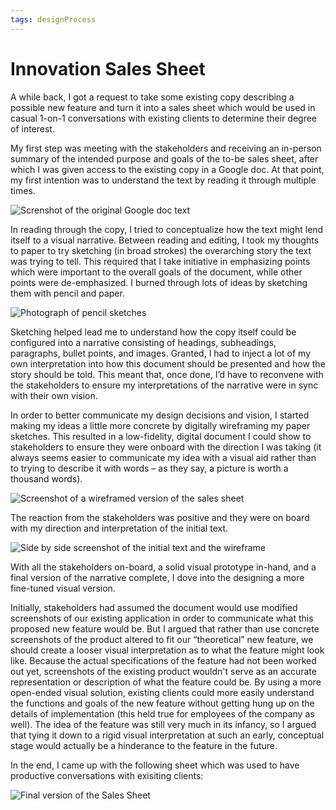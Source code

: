 ```yaml
---
tags: designProcess
---
```


# Innovation Sales Sheet

A while back, I got a request to take some existing copy describing a possible new feature and turn it into a sales sheet which would be used in casual 1-on-1 conversations with existing clients to determine their degree of interest.

My first step was meeting with the stakeholders and receiving an in-person summary of the intended purpose and goals of the to-be sales sheet, after which I was given access to the existing copy in a Google doc. At that point, my first intention was to understand the text by reading it through multiple times.

![Screnshot of the original Google doc text](https://cdn.jim-nielsen.com/blog/2015/sales-sheet-google-doc.png "How it all started")

In reading through the copy, I tried to conceptualize how the text might lend itself to a visual narrative. Between reading and editing, I took my thoughts to paper to try sketching (in broad strokes) the overarching story the text was trying to tell. This required that I take initiative in emphasizing points which were important to the overall goals of the document, while other points were de-emphasized. I burned through lots of ideas by sketching them with pencil and paper.

![Photograph of pencil sketches](https://cdn.jim-nielsen.com/blog/2015/sales-sheet-sketches.jpg "Initial sketches on the document layout")

Sketching helped lead me to understand how the copy itself could be configured into a narrative consisting of headings, subheadings, paragraphs, bullet points, and images. Granted, I had to inject a lot of my own interpretation into how this document should be presented and how the story should be told. This meant that, once done, I’d have to reconvene with the stakeholders to ensure my interpretations of the narrative were in sync with their own vision.

In order to better communicate my design decisions and vision, I started making my ideas a little more concrete by digitally wireframing my paper sketches. This resulted in a low-fidelity, digital document I could show to stakeholders to ensure they were onboard with the direction I was taking (it always seems easier to communicate my idea with a visual aid rather than to trying to describe it with words – as they say, a picture is worth a thousand words).

![Screenshot of a wireframed version of the sales sheet](https://cdn.jim-nielsen.com/blog/2015/sales-sheet-wireframe.png "Document wireframe used to sell stakeholders on my direction")

The reaction from the stakeholders was positive and they were on board with my direction and interpretation of the initial text.

![Side by side screenshot of the initial text and the wireframe](https://cdn.jim-nielsen.com/blog/2015/sales-sheet-text-to-wireframe.png "Side-by-side view of the text transformed into a wireframed visual narrative")

With all the stakeholders on-board, a solid visual prototype in-hand, and a final version of the narrative complete, I dove into the designing a more fine-tuned visual version.

Initially, stakeholders had assumed the document would use modified screenshots of our existing application in order to communicate what this proposed new feature would be. But I argued that rather than use concrete screenshots of the product altered to fit our “theoretical” new feature, we should create a looser visual interpretation as to what the feature might look like. Because the actual specifications of the feature had not been worked out yet, screenshots of the existing product wouldn't serve as an accurate representation or description of what the feature could be. By using a more open-ended visual solution, existing clients could more easily understand the functions and goals of the new feature without getting hung up on the details of implementation (this held true for employees of the company as well). The idea of the feature was still very much in its infancy, so I argued that tying it down to a rigid visual interpretation at such an early, conceptual stage would actually be a hinderance to the feature in the future.

In the end, I came up with the following sheet which was used to have productive conversations with exisiting clients:

![Final version of the Sales Sheet](https://cdn.jim-nielsen.com/blog/2015/sales-sheet-final.png)
